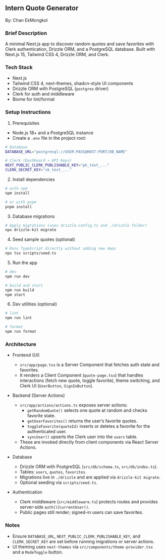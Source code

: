 ## Intern Quote Generator

By: Chan EkMongkol

### Brief Description

A minimal Next.js app to discover random quotes and save favorites with Clerk authentication, Drizzle ORM, and a PostgreSQL database. Built with Next.js 15, Tailwind CSS 4, Drizzle ORM, and Clerk.

### Tech Stack

- Next.js
- Tailwind CSS 4, next-themes, shadcn-style UI components
- Drizzle ORM with PostgreSQL (`postgres` driver)
- Clerk for auth and middleware
- Biome for lint/format

### Setup Instructions

1. Prerequisites

- Node.js 18+ and a PostgreSQL instance
- Create a `.env` file in the project root:

```bash
# Database
DATABASE_URL="postgresql://USER:PASS@HOST:PORT/DB_NAME"

# Clerk (Dashboard → API Keys)
NEXT_PUBLIC_CLERK_PUBLISHABLE_KEY="pk_test_..."
CLERK_SECRET_KEY="sk_test_..."
```

2. Install dependencies

```bash
# with npm
npm install

# or with pnpm
pnpm install
```

3. Database migrations

```bash
# Apply migrations (uses drizzle.config.ts and ./drizzle folder)
npx drizzle-kit migrate
```

4. Seed sample quotes (optional)

```bash
# Runs TypeScript directly without adding new deps
npx tsx scripts/seed.ts
```

5. Run the app

```bash
# dev
npm run dev

# build and start
npm run build
npm start
```

6. Dev utilities (optional)

```bash
# lint
npm run lint

# format
npm run format
```

### Architecture

- Frontend (UI)

  - `src/app/page.tsx` is a Server Component that fetches auth state and favorites.
  - It renders a Client Component (`quote-page.tsx`) that handles interactions (fetch new quote, toggle favorite), theme switching, and Clerk UI (`UserButton`, `SignInButton`).

- Backend (Server Actions)

  - `src/app/actions/actions.ts` exposes server actions:
    - `getRandomQuote()` selects one quote at random and checks favorite state.
    - `getUserFavorites()` returns the user’s favorite quotes.
    - `toggleFavorite(quoteId)` inserts or deletes a favorite for the authenticated user.
    - `syncUser()` upserts the Clerk user into the `users` table.
  - These are invoked directly from client components via React Server Actions.

- Database

  - Drizzle ORM with PostgreSQL (`src/db/schema.ts`, `src/db/index.ts`).
  - Tables: `users`, `quotes`, `favorites`.
  - Migrations live in `./drizzle` and are applied via `drizzle-kit migrate`.
  - Optional seeding via `scripts/seed.ts`.

- Authentication
  - Clerk middleware (`src/middleware.ts`) protects routes and provides server-side `auth()`/`currentUser()`.
  - Public pages still render; signed-in users can save favorites.

### Notes

- Ensure `DATABASE_URL`, `NEXT_PUBLIC_CLERK_PUBLISHABLE_KEY`, and `CLERK_SECRET_KEY` are set before running migrations or server actions.
- UI theming uses `next-themes` via `src/components/theme-provider.tsx` and a `ModeToggle` button.
